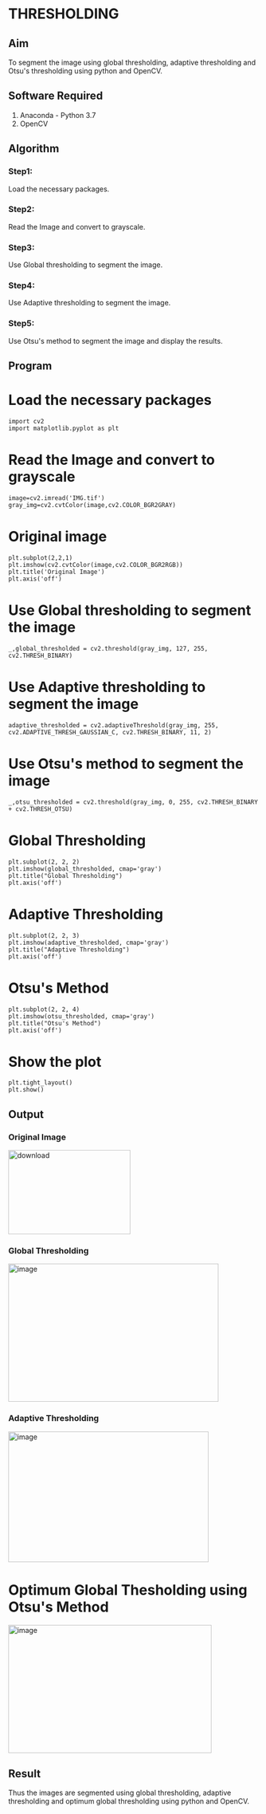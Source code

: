 # THRESHOLDING
## Aim
To segment the image using global thresholding, adaptive thresholding and Otsu's thresholding using python and OpenCV.

## Software Required
1. Anaconda - Python 3.7
2. OpenCV

## Algorithm

### Step1:
Load the necessary packages.    

### Step2:
Read the Image and convert to grayscale.

### Step3:
Use Global thresholding to segment the image.

### Step4:
Use Adaptive thresholding to segment the image.

### Step5:
Use Otsu's method to segment the image and display the results.

## Program


# Load the necessary packages
```
import cv2
import matplotlib.pyplot as plt
```
# Read the Image and convert to grayscale
```
image=cv2.imread('IMG.tif')
gray_img=cv2.cvtColor(image,cv2.COLOR_BGR2GRAY)
```
# Original image
```
plt.subplot(2,2,1)
plt.imshow(cv2.cvtColor(image,cv2.COLOR_BGR2RGB))
plt.title('Original Image')
plt.axis('off')
```
# Use Global thresholding to segment the image
```
_,global_thresholded = cv2.threshold(gray_img, 127, 255, cv2.THRESH_BINARY)
```
# Use Adaptive thresholding to segment the image
```
adaptive_thresholded = cv2.adaptiveThreshold(gray_img, 255, cv2.ADAPTIVE_THRESH_GAUSSIAN_C, cv2.THRESH_BINARY, 11, 2)
```
# Use Otsu's method to segment the image 
```
_,otsu_thresholded = cv2.threshold(gray_img, 0, 255, cv2.THRESH_BINARY + cv2.THRESH_OTSU)
```
# Global Thresholding
```
plt.subplot(2, 2, 2)
plt.imshow(global_thresholded, cmap='gray')
plt.title("Global Thresholding")
plt.axis('off')
```
# Adaptive Thresholding
```
plt.subplot(2, 2, 3)
plt.imshow(adaptive_thresholded, cmap='gray')
plt.title("Adaptive Thresholding")
plt.axis('off')
```
# Otsu's Method
```
plt.subplot(2, 2, 4)
plt.imshow(otsu_thresholded, cmap='gray')
plt.title("Otsu's Method")
plt.axis('off')
```
# Show the plot
```
plt.tight_layout()
plt.show()
```
## Output

### Original Image
<img width="245" height="169" alt="download" src="https://github.com/user-attachments/assets/1da747d1-2a9f-495d-9b8f-9c9ec44039ea" />


### Global Thresholding


<img width="422" height="277" alt="image" src="https://github.com/user-attachments/assets/cd5b6b96-91f3-414d-aade-8e7eb0dd45f7" />




### Adaptive Thresholding

<img width="402" height="262" alt="image" src="https://github.com/user-attachments/assets/9ccf6900-394e-414a-bfae-9ff731be3a19" />


# Optimum Global Thesholding using Otsu's Method

<img width="408" height="257" alt="image" src="https://github.com/user-attachments/assets/a14170fe-913d-41b0-83c3-9995c9aee973" />

## Result
Thus the images are segmented using global thresholding, adaptive thresholding and optimum global thresholding using python and OpenCV.
